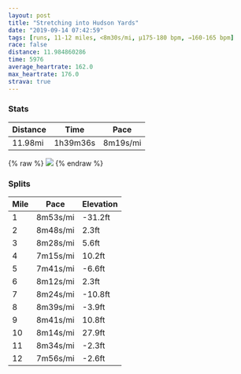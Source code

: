 ```yaml
---
layout: post
title: "Stretching into Hudson Yards"
date: "2019-09-14 07:42:59"
tags: [runs, 11-12 miles, <8m30s/mi, μ175-180 bpm, →160-165 bpm]
race: false
distance: 11.984860286
time: 5976
average_heartrate: 162.0
max_heartrate: 176.0
strava: true
---
```


### Stats

| Distance | Time | Pace |
|----------|------|------|
|11.98mi|1h39m36s|8m19s/mi|

{% raw %}
<img src='https://maps.googleapis.com/maps/api/staticmap?maptype=roadmap&path=enc:gzrwFdbqbM`@uAeCmBu@iBr@wAf@cCpAoCAyAOm@sB}CLoAZ]Fs@v@gBPmBdBcD@y@`@cAJ_Ax@mADiB\eAu@u@A[v@}A|Ao@|BY~AaArDiFvB_BbB]tDKxHx@rEtA|@_@`EJjIfA~IhBxCP~LpD|QzEj@f@jG~B~@lAdBIhC|AnBnBbAfBf@dBLpBL|Gi@^Cr@DbEZnFCvAVhFIp@_@RAdA[rBAbBLf@Ex@Jv@]rHNdBTRB^T^?hCb@xAM`ARdAUdADh@K|@TfCSfAH|A~@\r@hA`@bAT`CQxAp@j@|@rCd@PH\]lAxA]OdATfBjBbCJzCLx@t@`AxAhD`@Hz@vA@fCJr@K~BlBd@Xl@n@^v@fA\|Az@|AZvBr@p@ZAXZFl@Mt@Nn@h@X~@k@b@CRbBLDBvAM`AfADTR`AnBVbAXDhAfBp@jFAtBt@fAh@?FVItBsB~AgBd@JbAW`Au@bAaBv@_@f@mAFwA]gA\Yx@UvB@vBPr@D`AG|@i@l@ErAcC|Ek@tBwAb@s@Qs@_Bu@_@kBoBeAn@LEq@l@Yl@q@LgBMeFoAa@NkEuAoAAG[q@UWe@BcDy@o@mAOiDgDaAfESpBW\cAYwA{A{Ax@{AGWP_Fu@c@HcG]Io@HmCLEBuBt@{IaAo@oGs@}@Dy@ReBi@oAaA{Be@yCU{CFoAa@u@DmBMqBa@uAJ_De@oNq@oGQs~@}H{@OqGqBiCKeDm@s@NmCQoB]cD_AkCA{Eo@y@Ro@fAsAz@uFTeAGyG{BgKcCgC}Aa@CiCmB}GiEpAmGn@iBHgAf@u@Hk@Ic@H@hCcECe@VsA^Mh@s@PyAK{@F]OBCe@Du@p@Y@g@hAoClAqFBXv@sBRMJRKeAFmA^w@PgAdA_@b@g@n@yCb@a@Lg@\Ht@vAlABzBrB~C~ArBpBjE`BXd@fA\j@|@|Ax@hDxCX?bBkD\oBlBsDv@GdBf@pBv@fAoAx@Qp@gCPSTqBh@a@t@cBl@kGZa@fAa@Re@BO}@gAp@CGI\i@XKAi@~Ai@^Ln@q@j@ILm@j@WP[rAMNXf@LRGXe@h@CfAT^jAx@Jh@U~AsCvAv@`@OSGp@y@L_B~@mBRyAhB_EGy@fAoBpAsD&key=AIzaSyC1MId7bFpkLXNAaYhBSTb8jLyiSqzbDtM&size=800x800&markers=color:yellow|label:S|40.73396,-73.98451&markers=color:green|label:F|40.73434999999997,-73.98510000000007'>
{% endraw %}

### Splits

| Mile | Pace | Elevation |
|------|------|-----------|
|1|8m53s/mi|-31.2ft|
|2|8m48s/mi|2.3ft|
|3|8m28s/mi|5.6ft|
|4|7m15s/mi|10.2ft|
|5|7m41s/mi|-6.6ft|
|6|8m12s/mi|2.3ft|
|7|8m24s/mi|-10.8ft|
|8|8m39s/mi|-3.9ft|
|9|8m41s/mi|10.8ft|
|10|8m14s/mi|27.9ft|
|11|8m34s/mi|-2.3ft|
|12|7m56s/mi|-2.6ft|
